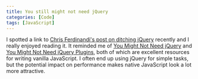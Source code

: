 ```yaml
---
title: You still might not need jQuery
categories: [Code]
tags: [JavaScript]
---
```


I spotted a link to [Chris Ferdinandi's post on ditching jQuery](http://gomakethings.com/ditching-jquery) recently and I really enjoyed reading it. It reminded me of [You Might Not Need jQuery](http://youmightnotneedjquery.com/) and [You Might Not Need jQuery Plugins](http://youmightnotneedjqueryplugins.com/), both of which are excellent resources for writing vanilla JavaScript. I often end up using jQuery for simple tasks, but the potential impact on performance makes native JavaScript look a lot more attractive.
